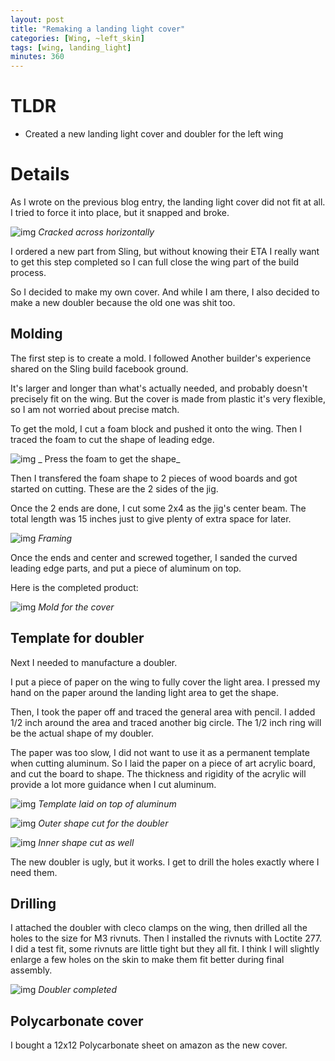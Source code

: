 ```yaml
---
layout: post
title: "Remaking a landing light cover"
categories: [Wing, ~left_skin]
tags: [wing, landing_light]
minutes: 360
---
```


# TLDR

- Created a new landing light cover and doubler for the left wing

# Details

As I wrote on the previous blog entry, the landing light cover did not fit at all. I tried to force it into place, but it snapped and broke.

![img](https://lh3.googleusercontent.com/pw/AP1GczMXzFKE20nKQWanhAk5SBsX3jCIKsNwCFaRUzTHMm33mjluW4rhvc7pYsCwYuLHP28RwbLsNe7nfGg_Hwz1FisC6xGlOVXKyE9S6wjn9lBqexVqwTYgjXG5IG-vbMvoDMim5lwCKicdqHBltuG5kALjCQ=w2328-h3092-s-no-gm?authuser=0)
_Cracked across horizontally_

I ordered a new part from Sling, but without knowing their ETA I really want to get this step completed so I can full close the wing part of the build process.

So I decided to make my own cover. And while I am there, I also decided to make a new doubler because the old one was shit too.

## Molding

The first step is to create a mold. I followed Another builder's experience shared on the Sling build facebook ground.

It's larger and longer than what's actually needed, and probably doesn't precisely fit on the wing. But the cover is made from plastic it's very flexible, so I am not worried about precise match.

To get the mold, I cut a foam block and pushed it onto the wing. Then I traced the foam to cut the shape of leading edge.

![img](https://lh3.googleusercontent.com/pw/AP1GczO9OdAwiH6QyYV9B9bVDuzz8ZTHGIHfkZWHQJmc1PoV4gQ-ks-q1s5hfUeWnWMG7DBzY2s2Xf8G6OjsEzWnGTXqpR1jcsnLkhNw3ktcjE1xo9CwVTn83W0CnMPB4T-xjT_IaXfWf2iR61rSDeIir4RyEg=w4080-h3072-s-no-gm?authuser=0)
_ Press the foam to get the shape_

Then I transfered the foam shape to 2 pieces of wood boards and got started on cutting. These are the 2 sides of the jig.

Once the 2 ends are done, I cut some 2x4 as the jig's center beam. The total length was 15 inches just to give plenty of extra space for later.

![img](https://lh3.googleusercontent.com/pw/AP1GczPszHeTAxHBsvt7lb6Ewr-XNT4CaXZpFN8hR4Y3tnEnqKQPkC9LDW0jwrwKatQGZMABK036De47YqLvi1lW5pVamgUhX9F6nMb8zIjenlLx-F5LJINjh5RVRiihtRdwG_ZCSC4RCro-kQRuJlQ0Sejezg=w4080-h3072-s-no-gm?authuser=0)
_Framing_

Once the ends and center and screwed together, I sanded the curved leading edge parts, and put a piece of aluminum on top.

Here is the completed product:

![img](https://lh3.googleusercontent.com/pw/AP1GczOSo50jHZL5DyiEgvhYAjWf9F0OwZta0y-hKB3S0r88dJjippNd_BRWrmv8uPMLwB7CTuUUgxw0KIcc9aM-UWWNQWnZK9SO0KBcz3Gyxgb9LB_cQm2ld_Rgjt3lh-BQ34YnxcSk70cIk1fnPdWzHdKu8w=w4080-h3072-s-no-gm?authuser=0)
_Mold for the cover_

## Template for doubler

Next I needed to manufacture a doubler.

I put a piece of paper on the wing to fully cover the light area. I pressed my hand on the paper around the landing light area to get the shape.

Then, I took the paper off and traced the general area with pencil. I added 1/2 inch around the area and traced another big circle. The 1/2 inch ring will be the actual shape of my doubler.

The paper was too slow, I did not want to use it as a permanent template when cutting aluminum. So I laid the paper on a piece of art acrylic board, and cut the board to shape. The thickness and rigidity of the acrylic will provide a lot more guidance when I cut aluminum.

![img](https://lh3.googleusercontent.com/pw/AP1GczNr-PhRSUvJXig_LUAcgdVfqQkSWbdPvA0rA-EnjwbZVbRb0juQQSiSJvQfR-EW3_tlFjrdnWyLpTFBV_yS4JJ_ADL9Jr0r5xbrHyUtq8v2-WD_olvjMCdAQnxcvKkwlhDQ1tUdPkeGGGjI0sqM-m8w8g=w4080-h3072-s-no-gm?authuser=0)
_Template laid on top of aluminum_

![img](https://lh3.googleusercontent.com/pw/AP1GczOXHE-f3OTN5hP8uikqzCtP506QaWXvnmIg0L3gTxz7ov9KkcPT2qfDnJA2joPEwBWEKHMUb2c0Q7mGBqRDsl_l-sxMSrvKivnVDx3KvZnp25mTaKmIKb9gHqrrTUtroeHjZsG4eNsqAHxwFSx1inYTEg=w4080-h3072-s-no-gm?authuser=0)
_Outer shape cut for the doubler_

![img](https://lh3.googleusercontent.com/pw/AP1GczPnMxC69Fj2vjoofB-uGeTehj8yfHZFEdswMQekvw0iv3PmFmCIxRICMKt_Rzzj-wccV-azzQpLyCKVEYYMU-DCy6jdjTTtDhmXaKoytDreeh27iCmF-Llz7KHs2vdZiK3-_AiVMiFzc-T2fEVeeqKJrQ=w4080-h3072-s-no-gm?authuser=0)
_Inner shape cut as well_

The new doubler is ugly, but it works. I get to drill the holes exactly where I need them.

## Drilling

I attached the doubler with cleco clamps on the wing, then drilled all the holes to the size for M3 rivnuts. Then I installed the rivnuts with Loctite 277. I did a test fit, some rivnuts are little tight but they all fit. I think I will slightly enlarge a few holes on the skin to make them fit better during final assembly.

![img](https://lh3.googleusercontent.com/pw/AP1GczPeFrywIhNMU4EeOH9ka8Elitw-pBYfZ5EnIltpwgoVStpQdR1cisLBp6c-aZUkr2NVJHDrEKPOr2n_1cB5VbWe0L4X0N30L5MpHDcNUYX9SPFlS5yatCVQQEDYg64SnWS7129eb3CD5im6mNhj5SPLBw=w4080-h3072-s-no-gm?authuser=0)
_Doubler completed_

## Polycarbonate cover

I bought a 12x12 Polycarbonate sheet on amazon as the new cover.
